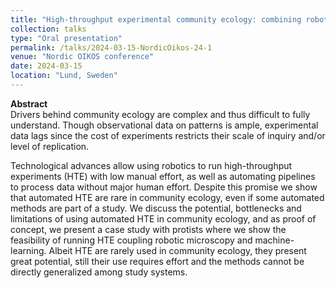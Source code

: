 ```yaml
---
title: "High-throughput experimental community ecology: combining robotics with machine-learning"
collection: talks
type: "Oral presentation"
permalink: /talks/2024-03-15-NordicOikos-24-1
venue: "Nordic OIKOS conference"
date: 2024-03-15
location: "Lund, Sweden"
---
```




**Abstract**\
Drivers behind community ecology are complex and thus difficult to fully understand. Though observational data on patterns is ample, experimental data lags since the cost of experiments restricts their scale of inquiry and/or level of replication.

Technological advances allow using robotics to run high-throughput experiments (HTE) with low manual effort, as well as automating pipelines to process data without major human effort. Despite this promise we show that automated HTE are rare in community ecology, even if some automated methods are part of a study. We discuss the potential, bottlenecks and limitations of using automated HTE in
community ecology, and as proof of concept, we present a case study with protists where we show the feasibility of running HTE coupling robotic microscopy and machine-learning. Albeit HTE are rarely used in community ecology, they present great potential, still their use requires effort and the methods cannot be directly generalized among study systems.